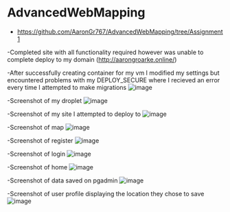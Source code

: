 # AdvancedWebMapping
- https://github.com/AaronGr767/AdvancedWebMapping/tree/Assignment1

-Completed site with all functionality required however was unable to complete deploy to my domain (http://aarongroarke.online/)

-After successfully creating container for my vm I modified my settings but encountered problems with my DEPLOY_SECURE where I recieved an error every time I attempted to make migrations ![image](https://user-images.githubusercontent.com/75795290/200922353-3eb524d3-166b-45bd-bf59-34fdb7270dbd.png)

-Screenshot of my droplet ![image](https://user-images.githubusercontent.com/75795290/200923019-99244eda-b923-45a1-8486-386b537edd74.png)

-Screenshot of my site I attempted to deploy to ![image](https://user-images.githubusercontent.com/75795290/200925370-e41d0143-36ad-4612-a458-0a412f012a36.png)

-Screenshot of map ![image](https://user-images.githubusercontent.com/75795290/200925976-63aaba31-2f53-452c-8657-608ac7b196ea.png)

-Screenshot of register ![image](https://user-images.githubusercontent.com/75795290/200926588-ad06f51a-f08b-4251-af19-b62e5cd83cb5.png)

-Screenshot of login ![image](https://user-images.githubusercontent.com/75795290/200926659-a081f833-b58d-4701-82c7-d888fc59c835.png)

-Screenshot of home ![image](https://user-images.githubusercontent.com/75795290/200926731-0b89e555-820a-4825-86ef-203d54c982c7.png)

-Screenshot of data saved on pgadmin ![image](https://user-images.githubusercontent.com/75795290/200927871-a718cf5b-71fc-495a-8556-e9f3b6a4d776.png)

-Screenshot of user profile displaying the location they chose to save ![image](https://user-images.githubusercontent.com/75795290/200928664-329f9b08-f129-4eb8-8fc8-d88b1398e743.png)


